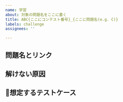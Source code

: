 ```yaml
---
name: 学習
about: 対象の問題名をここに書く
title: ABC{ここにコンテスト番号}_{ここに問題名(e.g. C)}
labels: challenge
assignees: ''

---
```


## 問題名とリンク

## 解けない原因

## 想定するテストケース
